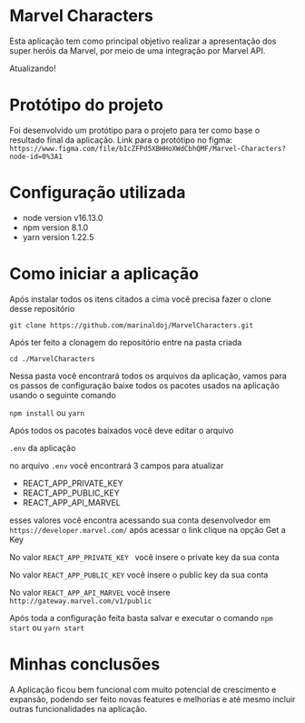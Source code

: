 # Marvel Characters

Esta aplicação tem como principal objetivo realizar a apresentação dos super heróis da Marvel, por meio de uma integração por Marvel API.

Atualizando!

# Protótipo do projeto

Foi desenvolvido um protótipo para o projeto para ter como base o resultado final da aplicação.
Link para o protótipo no figma: 
``` https://www.figma.com/file/bIcZFPd5XBHHoXWdCbhQMF/Marvel-Characters?node-id=0%3A1 ```

# Configuração utilizada

* node version v16.13.0
* npm version 8.1.0
* yarn version 1.22.5

# Como iniciar a aplicação

Após instalar todos os itens citados a cima você precisa fazer o clone desse repositório

``` git clone https://github.com/marinaldoj/MarvelCharacters.git ```

Após ter feito a clonagem do repositório entre na pasta criada

``` cd ./MarvelCharacters ```

Nessa pasta você encontrará todos os arquivos da aplicação, vamos para os passos de configuração
baixe todos os pacotes usados na aplicação usando o seguinte comando

``` npm install ``` ou ``` yarn ```

Após todos os pacotes baixados você deve editar o arquivo

``` .env ``` da aplicação

no arquivo `.env` você encontrará 3 campos para atualizar

* REACT_APP_PRIVATE_KEY 
* REACT_APP_PUBLIC_KEY
* REACT_APP_API_MARVEL

esses valores você encontra acessando sua conta desenvolvedor em  ``` https://developer.marvel.com/ ``` após acessar o link clique na opção Get a Key 

No valor `REACT_APP_PRIVATE_KEY ` você insere o private key da sua conta

No valor `REACT_APP_PUBLIC_KEY` você insere o public key da sua conta

No valor `REACT_APP_API_MARVEL` você insere `http://gateway.marvel.com/v1/public`

Após toda a configuração feita basta salvar e executar o comando
`npm start` ou `yarn start`

# Minhas conclusões

A Aplicação ficou bem funcional com muito potencial de crescimento e expansão, podendo ser feito novas features e melhorias e até mesmo incluir outras funcionalidades na aplicação.
